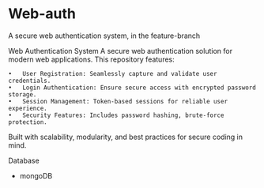 # Web-auth
A secure web authentication system, in the feature-branch


Web Authentication System
A secure web authentication solution for modern web applications. This repository features:

	•	User Registration: Seamlessly capture and validate user credentials.
	•	Login Authentication: Ensure secure access with encrypted password storage.
	•	Session Management: Token-based sessions for reliable user experience.
	•	Security Features: Includes password hashing, brute-force protection.
Built with scalability, modularity, and best practices for secure coding in mind.

Database
- mongoDB
